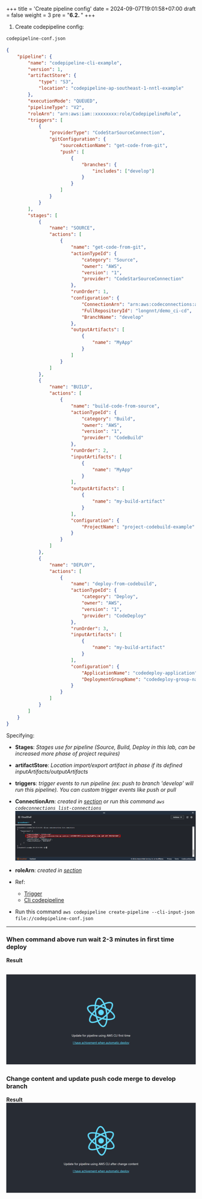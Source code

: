 +++
title = 'Create pipeline config'
date = 2024-09-07T19:01:58+07:00
draft = false
weight = 3
pre = "<b>6.2. </b>"
+++
1. Create codepipeline config:
```bash
codepipeline-conf.json
```

```json
{
    "pipeline": {
        "name": "codepipeline-cli-example",
        "version": 1,
        "artifactStore": {
            "type": "S3",
            "location": "codepipeline-ap-southeast-1-nntl-example"
        },
        "executionMode": "QUEUED",
        "pipelineType": "V2",
        "roleArn": "arn:aws:iam::xxxxxxxx:role/CodepipelineRole",
        "triggers": [
            {
                "providerType": "CodeStarSourceConnection",
                "gitConfiguration": {
                    "sourceActionName": "get-code-from-git",
                    "push": [
                        {
                            "branches": {
                                "includes": ["develop"]
                            }
                        }
                    ]
                }
            }
        ],
        "stages": [
            {
                "name": "SOURCE",
                "actions": [
                    {
                        "name": "get-code-from-git",
                        "actionTypeId": {
                            "category": "Source",
                            "owner": "AWS",
                            "version": "1",
                            "provider": "CodeStarSourceConnection"
                        },
                        "runOrder": 1,
                        "configuration": {
                            "ConnectionArn": "arn:aws:codeconnections:ap-southeast-1:026090539539:connection/0a4875cc-4e0e-440f-b5f9-995f53638699",
                            "FullRepositoryId": "longnnt/demo_ci-cd",
                            "BranchName": "develop"
                        },
                        "outputArtifacts": [
                            {
                                "name": "MyApp"
                            }
                        ]
                    }
                ]
            },
            {
                "name": "BUILD",
                "actions": [
                    {
                        "name": "build-code-from-source",
                        "actionTypeId": {
                            "category": "Build",
                            "owner": "AWS",
                            "version": "1",
                            "provider": "CodeBuild"
                        },
                        "runOrder": 2,
                        "inputArtifacts": [
                            {
                                "name": "MyApp"
                            }
                        ],
                        "outputArtifacts": [
                            {
                                "name": "my-build-artifact"
                            }
                        ],
                        "configuration": {
                            "ProjectName": "project-codebuild-example"
                        }
                    }
                ]
            },
            {
                "name": "DEPLOY",
                "actions": [
                    {
                        "name": "deploy-from-codebuild",
                        "actionTypeId": {
                            "category": "Deploy",
                            "owner": "AWS",
                            "version": "1",
                            "provider": "CodeDeploy"
                        },
                        "runOrder": 3,
                        "inputArtifacts": [
                            {
                                "name": "my-build-artifact"
                            }
                        ],
                        "configuration": {
                            "ApplicationName": "codedeploy-application",
                            "DeploymentGroupName": "codedeploy-group-name"
                        }
                    }
                ]
            }
        ]
    }
}
```

Specifying:

-   **Stages**: _Stages use for pipeline (Source, Build, Deploy in this lab, can be increased more phase of project requires)_
-   **artifactStore**: _Location import/export artifact in phase if its defined inputArtifacts/outputArtifacts_
-   **triggers**: _trigger events to run pipeline (ex: push to branch 'develop' will run this pipeline). You can custom trigger events like push or pull_
-   **ConnectionArn**: *created in [section](/pre-install/connect-github/#create-connection-to-github-using-console) or run this command ```aws codeconnections list-connections ```*
      ![alt text](image.png)
- **roleArn**: *created in [section](/aws-codepipeline/create-codepipeline/create-role/)*
-   Ref:
    -   [Trigger](https://docs.aws.amazon.com/codepipeline/latest/userguide/pipelines-filter-cli.html)
    -   [Cli codepipeline](https://awscli.amazonaws.com/v2/documentation/api/latest/reference/codepipeline/index.html?highlight=codepipeline)

- Run this command ```aws codepipeline create-pipeline --cli-input-json file://codepipeline-conf.json```
---
### When command above run wait 2-3 minutes in first time deploy


**Result**

![alt text](image-1.png)
---
### Change content and update push code merge to develop branch

**Result**
![alt text](image-2.png)



